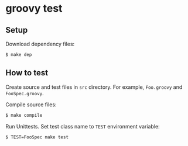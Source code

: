 # groovy test

## Setup
Download dependency files:

```bash
$ make dep
```

## How to test
Create source and test files in `src` directory. For example, `Foo.groovy` and `FooSpec.groovy`.

Compile source files:

```bash
$ make compile
```

Run Unittests. Set test class name to `TEST` environment variable:

```bash
$ TEST=FooSpec make test
```
